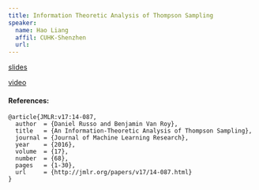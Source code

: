 ```yaml
---
title: Information Theoretic Analysis of Thompson Sampling
speaker:
  name: Hao Liang
  affil: CUHK-Shenzhen
  url: 
---
```


[slides](/static/files/RL_tutorials2019-0506hao-ts.pdf)

[video](https://youtu.be/W_Be27fpiD0)


#### References:
```
@article{JMLR:v17:14-087,
  author  = {Daniel Russo and Benjamin Van Roy},
  title   = {An Information-Theoretic Analysis of Thompson Sampling},
  journal = {Journal of Machine Learning Research},
  year    = {2016},
  volume  = {17},
  number  = {68},
  pages   = {1-30},
  url     = {http://jmlr.org/papers/v17/14-087.html}
}
```
